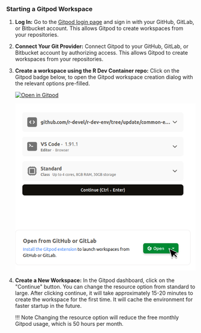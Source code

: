 
### Starting a Gitpod Workspace

1. **Log In:**
Go to the [Gitpod login page](https://gitpod.io/login/) and sign in with your GitHub, GitLab, or Bitbucket account. This allows Gitpod to create workspaces from your repositories.

2. **Connect Your Git Provider:**
Connect Gitpod to your GitHub, GitLab, or Bitbucket account by authorizing access. This allows Gitpod to create workspaces from your repositories.

3. **Create a workspace using the R Dev Container repo:**
Click on the Gitpod badge below, to open the Gitpod workspace creation dialog with the relevant options pre-filled.

    [![Open in Gitpod](https://img.shields.io/badge/Gitpod-Open%20in%20Gitpod-blue?logo=gitpod&style=for-the-badge)](https://gitpod.io/github.com/r-devel/r-dev-env/tree/devel)


    ![start gitpod workspace](../../assets/gitpod1.png)   

4. **Create a New Workspace:**
In the Gitpod dashboard, click on the "Continue" button. You can change the resource option from standard to large. After clicking continue, it will take approximately 15-20 minutes to create the workspace for the first time. It will cache the environment for faster startup in the future.

    !!! Note
        Changing the resource option will reduce the free monthly Gitpod usage, which is 50 hours per month.